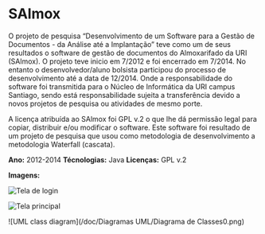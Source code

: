 SAlmox
======
  O projeto de pesquisa “Desenvolvimento de um Software para a Gestão de Documentos - da Análise até a Implantação” teve como um de seus resultados o software de gestão de documentos do Almoxarifado da URI (SAlmox). O projeto teve inicio em 7/2012 e foi encerrado em 7/2014. No entanto o desenvolvedor/aluno bolsista participou do processo de desenvolvimento até a data de 12/2014. Onde a responsabilidade do software foi transmitida para o Núcleo de Informática da URI campus Santiago, sendo está responsabilidade sujeita a transferência devido a novos projetos de pesquisa ou atividades de mesmo porte.

  A licença atribuída ao SAlmox foi GPL v.2 o que lhe dá permissão legal para copiar, distribuir e/ou modificar o software. Este software foi resultado de um projeto de pesquisa que usou como metodologia de desenvolvimento a metodologia Waterfall (cascata).

**Ano:** 2012-2014
**Técnologias:** Java 
**Licenças:** GPL v.2 

**Imagens:**

![Tela de login](http://i.imgur.com/XqxyP07.png)

![Tela principal](http://i.imgur.com/jaIefRX.png)

![UML class diagram](/doc/Diagramas UML/Diagrama de Classes0.png)
